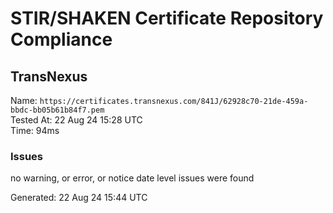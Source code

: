 # STIR/SHAKEN Certificate Repository Compliance

## TransNexus

Name: `https://certificates.transnexus.com/841J/62928c70-21de-459a-bbdc-bb05b61b84f7.pem`\
Tested At: 22 Aug 24 15:28 UTC\
Time: 94ms

### Issues

no warning, or error, or notice date level issues were found

Generated: 22 Aug 24 15:44 UTC